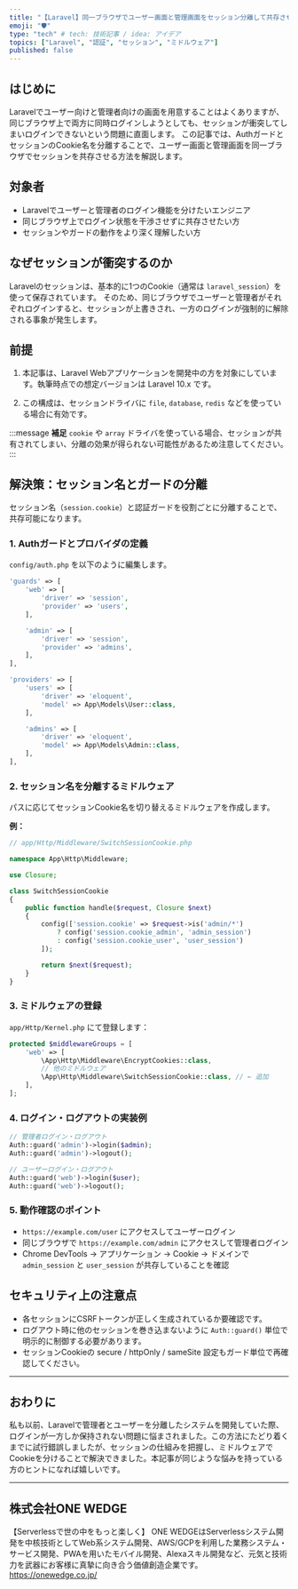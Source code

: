```yaml
---
title: "【Laravel】同一ブラウザでユーザー画面と管理画面をセッション分離して共存させる方法"
emoji: "🛡️"
type: "tech" # tech: 技術記事 / idea: アイデア
topics: ["Laravel", "認証", "セッション", "ミドルウェア"]
published: false
---
```


## はじめに

Laravelでユーザー向けと管理者向けの画面を用意することはよくありますが、同じブラウザ上で両方に同時ログインしようとしても、セッションが衝突してしまいログインできないという問題に直面します。
この記事では、AuthガードとセッションのCookie名を分離することで、ユーザー画面と管理画面を同一ブラウザでセッションを共存させる方法を解説します。

## 対象者

- Laravelでユーザーと管理者のログイン機能を分けたいエンジニア
- 同じブラウザ上でログイン状態を干渉させずに共存させたい方
- セッションやガードの動作をより深く理解したい方


## なぜセッションが衝突するのか

Laravelのセッションは、基本的に1つのCookie（通常は `laravel_session`）を使って保存されています。
そのため、同じブラウザでユーザーと管理者がそれぞれログインすると、セッションが上書きされ、一方のログインが強制的に解除される事象が発生します。

## 前提

1. 本記事は、Laravel Webアプリケーションを開発中の方を対象にしています。執筆時点での想定バージョンは Laravel 10.x です。

2. この構成は、セッションドライバに `file`, `database`, `redis` などを使っている場合に有効です。

:::message 
**補足**
`cookie` や `array` ドライバを使っている場合、セッションが共有されてしまい、分離の効果が得られない可能性があるため注意してください。
:::

## 解決策：セッション名とガードの分離

セッション名（`session.cookie`）と認証ガードを役割ごとに分離することで、共存可能になります。

### 1. Authガードとプロバイダの定義

`config/auth.php` を以下のように編集します。

```php
'guards' => [
    'web' => [
        'driver' => 'session',
        'provider' => 'users',
    ],

    'admin' => [
        'driver' => 'session',
        'provider' => 'admins',
    ],
],

'providers' => [
    'users' => [
        'driver' => 'eloquent',
        'model' => App\Models\User::class,
    ],

    'admins' => [
        'driver' => 'eloquent',
        'model' => App\Models\Admin::class,
    ],
],
```

### 2. セッション名を分離するミドルウェア

パスに応じてセッションCookie名を切り替えるミドルウェアを作成します。

**例：**

```php
// app/Http/Middleware/SwitchSessionCookie.php

namespace App\Http\Middleware;

use Closure;

class SwitchSessionCookie
{
    public function handle($request, Closure $next)
    {
        config(['session.cookie' => $request->is('admin/*')
            ? config('session.cookie_admin', 'admin_session')
            : config('session.cookie_user', 'user_session')
        ]);

        return $next($request);
    }
}
```

### 3. ミドルウェアの登録

`app/Http/Kernel.php` にて登録します：

```php
protected $middlewareGroups = [
    'web' => [
        \App\Http\Middleware\EncryptCookies::class,
        // 他のミドルウェア
        \App\Http\Middleware\SwitchSessionCookie::class, // ← 追加
    ],
];
```

### 4. ログイン・ログアウトの実装例

```php
// 管理者ログイン・ログアウト
Auth::guard('admin')->login($admin);
Auth::guard('admin')->logout();

// ユーザーログイン・ログアウト
Auth::guard('web')->login($user);
Auth::guard('web')->logout();
```

### 5. 動作確認のポイント

- `https://example.com/user` にアクセスしてユーザーログイン
- 同じブラウザで `https://example.com/admin` にアクセスして管理者ログイン
- Chrome DevTools → アプリケーション → Cookie → ドメインで `admin_session` と `user_session` が共存していることを確認

## セキュリティ上の注意点

- 各セッションにCSRFトークンが正しく生成されているか要確認です。
- ログアウト時に他のセッションを巻き込まないように `Auth::guard()` 単位で明示的に制御する必要があります。
- セッションCookieの secure / httpOnly / sameSite 設定もガード単位で再確認してください。

---

## おわりに

私も以前、Laravelで管理者とユーザーを分離したシステムを開発していた際、ログインが一方しか保持されない問題に悩まされました。この方法にたどり着くまでに試行錯誤しましたが、セッションの仕組みを把握し、ミドルウェアでCookieを分けることで解決できました。本記事が同じような悩みを持っている方のヒントになれば嬉しいです。

---

## 株式会社ONE WEDGE
【Serverlessで世の中をもっと楽しく】
ONE WEDGEはServerlessシステム開発を中核技術としてWeb系システム開発、AWS/GCPを利用した業務システム・サービス開発、PWAを用いたモバイル開発、Alexaスキル開発など、元気と技術力を武器にお客様に真摯に向き合う価値創造企業です。
https://onewedge.co.jp/